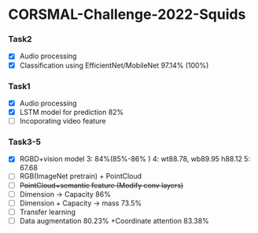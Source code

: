 # CORSMAL-Challenge-2022-Squids

### Task2

- [x] Audio processing
- [x] Classification using EfficientNet/MobileNet 97.14% (100%)

### Task1

- [x] Audio processing
- [x] LSTM model for prediction 82%
- [ ] Incoporating video feature 

### Task3-5

- [x] RGBD+vision model 3: 84%(85%-86% ) 4: wt88.78, wb89.95 h88.12 5: 67.68
- [ ] RGB(ImageNet pretrain) + PointCloud
- [ ] ~~PointCloud+semantic feature (Modify conv layers)~~
- [ ] Dimension -> Capacity 86%
- [ ] Dimension + Capacity -> mass 73.5%
- [ ] Transfer learning
- [ ] Data augmentation 80.23% +Coordinate attention 83.38%

